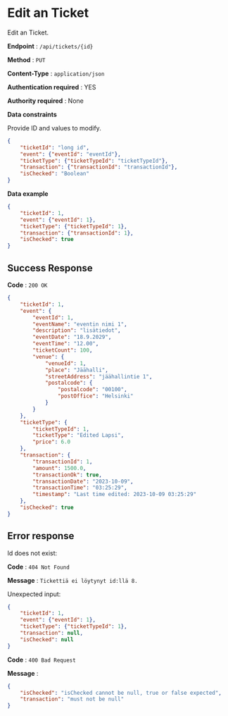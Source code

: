 # Edit an Ticket

Edit an Ticket.

**Endpoint** : `/api/tickets/{id}`

**Method** : `PUT`

**Content-Type** : `application/json`

**Authentication required** : YES

**Authority required** : None

**Data constraints**

Provide ID and values to modify.

```json
{
    "ticketId": "long id",
    "event": {"eventId": "eventId"},
    "ticketType": {"ticketTypeId": "ticketTypeId"},
    "transaction": {"transactionId": "transactionId"},
    "isChecked": "Boolean"
}
```

**Data example**

```json
{
    "ticketId": 1,
    "event": {"eventId": 1},
    "ticketType": {"ticketTypeId": 1},
    "transaction": {"transactionId": 1},
    "isChecked": true
}
```

## Success Response

**Code** : `200 OK`

```json
{
    "ticketId": 1,
    "event": {
        "eventId": 1,
        "eventName": "eventin nimi 1",
        "description": "lisätiedot",
        "eventDate": "18.9.2029",
        "eventTime": "12.00",
        "ticketCount": 100,
        "venue": {
            "venueId": 1,
            "place": "Jäähalli",
            "streetAddress": "jäähallintie 1",
            "postalcode": {
                "postalcode": "00100",
                "postOffice": "Helsinki"
            }
        }
    },
    "ticketType": {
        "ticketTypeId": 1,
        "ticketType": "Edited Lapsi",
        "price": 6.0
    },
    "transaction": {
        "transactionId": 1,
        "amount": 1500.0,
        "transactionOk": true,
        "transactionDate": "2023-10-09",
        "transactionTime": "03:25:29",
        "timestamp": "Last time edited: 2023-10-09 03:25:29"
    },
    "isChecked": true
}
```

## Error response  

Id does not exist:  

**Code** : `404 Not Found`  

**Message** : `Tickettiä ei löytynyt id:llä 8.`  

Unexpected input:  
```json
{
    "ticketId": 1,
    "event": {"eventId": 1},
    "ticketType": {"ticketTypeId": 1},
    "transaction": null,
    "isChecked": null
}
```

**Code** : `400 Bad Request`  

**Message** :  

```json
{
    "isChecked": "isChecked cannot be null, true or false expected",
    "transaction": "must not be null"
}
```
